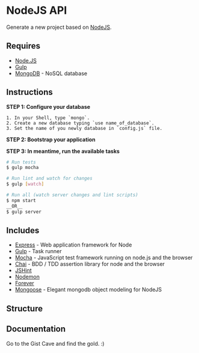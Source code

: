 # NodeJS API

Generate a new project based on [NodeJS](http://nodejs.org/).


## Requires

- [Node.JS](http://nodejs.org/)
- [Gulp](http://gulpjs.com/)
- [MongoDB](http://www.mongodb.org/) - NoSQL database


## Instructions

**STEP 1: Configure your database**

```
1. In your Shell, type `mongo`.
2. Create a new database typing `use name_of_database`.
3. Set the name of you newly database in `config.js` file.
```

**STEP 2: Bootstrap your application**

**STEP 3: In meantime, run the available tasks**

```bash
# Run tests
$ gulp mocha

# Run lint and watch for changes
$ gulp [watch]

# Run all (watch server changes and lint scripts)
$ npm start
__OR__
$ gulp server
```


## Includes

- [Express](http://expressjs.com/) - Web application framework for Node
- [Gulp](http://gulpjs.com/) - Task runner
- [Mocha](http://visionmedia.github.io/mocha/) - JavaScript test framework running on node.js and the browser
- [Chai](http://chaijs.com/) - BDD / TDD assertion library for node and the browser
- [JSHint](http://www.jshint.com/)
- [Nodemon](https://github.com/remy/nodemon)
- [Forever](https://www.npmjs.org/package/forever)
- [Mongoose](http://mongoosejs.com/) - Elegant mongodb object modeling for NodeJS


## Structure


## Documentation

Go to the Gist Cave and find the gold. :)
